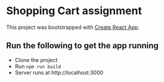 # Shopping Cart assignment

This project was bootstrapped with [Create React App](https://github.com/facebook/create-react-app).

## Run the following to get the app running

- Clone the project
- Run `npm run build`
- Server runs at http://localhost:3000
